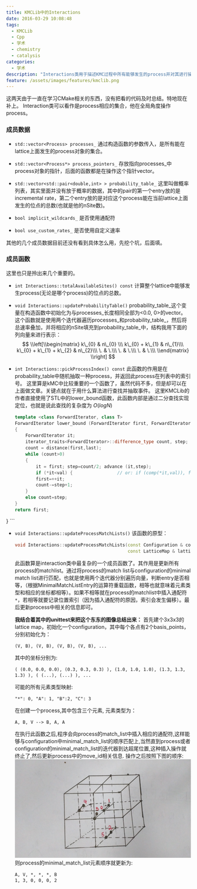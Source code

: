 ```yaml
---
title: KMCLib中的Interactions
date: 2016-03-29 10:08:48
tags:
  - KMCLib
  - Cpp
  - 学术
  - chemistry
  - catalysis
categories:
  - 学术
description: "Interactions类用于描述KMC过程中所有能够发生的process并对其进行操作，<br>其中包括process的抽取，更新process的match list等。"
feature: /assets/images/features/kmclib.png
---
```


这两天由于一直在学习CMake相关的东西，没有把看的代码及时总结。特地现在补上。
Interaction类可以看作是process相应的集合，他在全局角度操作process。

### 成员数据
- `std::vector<Process> processes_`
    通过构造函数的参数传入，是所有能在lattice上面发生的process对象的集合。

- `std::vector<Process*> process_pointers_`
    存放指向processes_中process对象的指针，后面的函数都是在操作这个指针vector。

- `std::vector<std::pair<double,int> > probability_table_`
    这里叫做概率列表，其实里面并没有放于概率的数据，其中的pair的第一个entry放的是incremental rate，第二个entry放的是对应这个process能在当前lattice上面发生的位点的总数(也就是他的nSite数)。

- `bool implicit_wildcards_`
    是否使用通配符

- `bool use_custom_rates_`
    是否使用自定义速率

其他的几个成员数据目前还没有看到具体怎么用，先挖个坑，后面填。

<!-- more -->

### 成员函数
这里也只是拎出来几个重要的。
- `int Interactions::totalAvailableSites() const`
    计算整个lattice中能够发生process(无论是哪个process)的位点的总数。

- `void Interactions::updateProbabilityTable()`
    probability\_table\_这个变量在构造函数中初始化为与processes\_长度相同全部为<0.0, 0>的vector。
    这个函数就是使用两个迭代器遍历processes\_和probability\_table\_，然后将总速率叠加，并将相应的nSite填充到probability\_table\_中，结构我用下面的列向量来进行表示：
$$
\\left[\\begin{matrix}
     k\_{0} & n\_{0} \\\
     k\_{0} + k\_{1} & n\_{1}\\\
     k\_{0} + k\_{1} + k\_{2} & n\_{2}\\\
     \. & \.\\\
     \. & \.\\\
     \. & \.\\\
\\end{matrix} \\right]
$$

- `int Interactions::pickProcessIndex() const`
    此函数的作用是在probability_table中随机抽取一种process，并返回此process在列表中的索引号。
    这里算是kMC中比较重要的一个函数了，虽然代码不多，但是却可以在上面做文章。关键点就在于用什么算法进行查找并抽取事件。
    这里KMCLib的作者直接使用了STL中的lower_bound函数，此函数内部是通过二分查找实现定位，也就是说此查找的复杂度为 $O(logN)$

    ``` Cpp
    template <class ForwardIterator, class T>
    ForwardIterator lower_bound (ForwardIterator first, ForwardIterator last, const T& val)
    {
        ForwardIterator it;
        iterator_traits<ForwardIterator>::difference_type count, step;
        count = distance(first,last);
        while (count>0)
        {
            it = first; step=count/2; advance (it,step);
            if (*it<val) {                 // or: if (comp(*it,val)), for version (2)
            first=++it;
            count-=step+1;
        }
        else count=step;
    }
    return first;
}
    ```
<br>
- `void Interactions::updateProcessMatchLists()`
    该函数的原型：
    ``` Cpp
    void Interactions::updateProcessMatchLists(const Configuration & configuration,
                                               const LatticeMap & lattice_map)
    ```
    此函数算是interaction类中最复杂的一个成员函数了。其作用是更新所有process的matchlist。通过将process的match list与configuration的minimal match list进行匹配，也就是使用两个迭代器分别遍历向量，判断entry是否相等，（根据MinimalMatchListEntry的运算符重载函数，相等也就意味着元素类型和相应的坐标都相等）。如果不相等就在process的matchlist中插入通配符`*`，若相等就要记录位置索引（因为插入通配符的原因，索引会发生偏移）。最后更新process中相关的信息即可。

    **我结合着其中的unittest来把这个东东的图像总结出来：**
    首先建个3x3x3的lattice map，初始化一个configuration，其中每个各点有2个basis_points，分别初始化为：
    ```
    (V, B), (V, B), (V, B), (V, B), ...
    ```
    其中的坐标分别为:
    ```
    ( (0.0, 0.0, 0.0), (0.3, 0.3, 0.3) ), (1.0, 1.0, 1.0), (1.3, 1.3, 1.3) ), ( (...), (...) ), ...
    ```
    可能的所有元素类型映射:
    ```
    "*": 0, "A": 1, "B":2, "C": 3
    ```

    在创建一个process,其中包含三个元素, 
    元素类型为：
    ```
    A, B, V --> B, A, A
    ```
    在执行此函数之后,程序会向process的match_list中插入相应的通配符,这样能够与configuration中minimal_match_list的顺序匹配上,当然直到process或者configuration的minimal_match_list的迭代器到达超尾位置,这种插入操作就终止了,然后更新process中的move_id相关信息.
    操作之后按照下图的顺序:
    ![](assets/images/blog_img/2016-03-29-KMCLib中的Interactions/lattice.png)
    则process的minimal_match_list元素顺序就更新为:
    ```
    A, V, *, *, *, B
    1, 3, 0, 0, 0, 2
    ```
